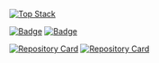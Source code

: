 [![Top Stack](https://widget.realdeveloper.pro/api/top?stack=JavaScript,React,Node.js)](https://github.com/kijepark)

[![Badge](https://widget.realdeveloper.pro/api/badge?title=Languages%20and%20Framework&badges=JavaScript,React,Redux,jQuery,Node.js,Express.js,Koa.js,Socket.io,MongoDB,Bootstrap&theme=dark)](https://github.com/kijepark)
[![Badge](https://widget.realdeveloper.pro/api/badge?title=Database%20and%20DevOps&badges=MySQL,MongoDB,Mongoose,AWS%20EC2,AWS%20S3,AWS%20Route%2053,AWS%20RDS,Git,GitHub,Bitbucket&theme=dark)](https://github.com/kijepark)

[![Repository Card](https://widget.realdeveloper.pro/api/card?user=kijepark&repo=adserver-tutorial)](https://github.com/kijepark/adserver-tutorial)
[![Repository Card](https://widget.realdeveloper.pro/api/card?user=kijepark&repo=one-page-template)](https://github.com/kijepark/one-page-template)
